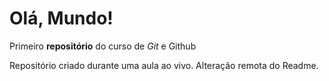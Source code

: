 # Olá, Mundo!
 Primeiro **repositório** do curso de *Git* e Github

Repositório criado durante uma aula ao vivo.
Alteração remota do Readme.
